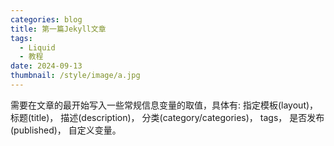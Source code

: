 ```yaml
---
categories: blog
title: 第一篇Jekyll文章
tags:
  - Liquid
  - 教程
date: 2024-09-13
thumbnail: /style/image/a.jpg
---
```



需要在文章的最开始写入一些常规信息变量的取值，具体有:
指定模板(layout)， 
标题(title)， 
描述(description)， 
分类(category/categories)，
tags， 
是否发布(published)， 
自定义变量。

